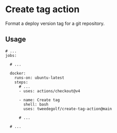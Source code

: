 # Create tag action

Format a deploy version tag for a git repository.

## Usage

```
# ...
jobs:

  # ...

  docker:
    runs-on: ubuntu-latest
    steps:
      # ...
      - uses: actions/checkout@v4

      - name: Create tag
        shell: bash
        uses: tweedegolf/create-tag-action@main

      # ...

  # ...
```
